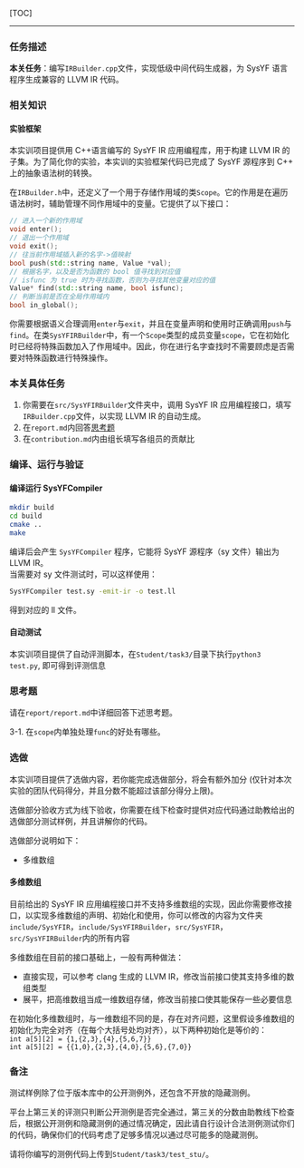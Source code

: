[TOC]

---

### 任务描述
**本关任务**：编写`IRBuilder.cpp`文件，实现低级中间代码生成器，为 SysYF 语言程序生成兼容的 LLVM IR 代码。

### 相关知识
#### 实验框架
本实训项目提供用 C++语言编写的 SysYF IR 应用编程库，用于构建 LLVM IR 的子集。为了简化你的实验，本实训的实验框架代码已完成了 SysYF 源程序到 C++ 上的抽象语法树的转换。

在`IRBuilder.h`中，还定义了一个用于存储作用域的类`Scope`。它的作用是在遍历语法树时，辅助管理不同作用域中的变量。它提供了以下接口：
```cpp
// 进入一个新的作用域
void enter();
// 退出一个作用域
void exit();
// 往当前作用域插入新的名字->值映射
bool push(std::string name, Value *val);
// 根据名字，以及是否为函数的 bool 值寻找到对应值
// isfunc 为 true 时为寻找函数，否则为寻找其他变量对应的值
Value* find(std::string name, bool isfunc);
// 判断当前是否在全局作用域内
bool in_global();
```
你需要根据语义合理调用`enter`与`exit`，并且在变量声明和使用时正确调用`push`与`find`。在类`SysYFIRBuilder`中，有一个`Scope`类型的成员变量`scope`，它在初始化时已经将特殊函数加入了作用域中。因此，你在进行名字查找时不需要顾虑是否需要对特殊函数进行特殊操作。

### 本关具体任务
1. 你需要在`src/SysYFIRBuilder`文件夹中，调用 SysYF IR 应用编程接口，填写`IRBuilder.cpp`文件，以实现 LLVM IR 的自动生成。
2. 在`report.md`内回答[思考题](#思考题)
3. 在`contribution.md`内由组长填写各组员的贡献比

### 编译、运行与验证

#### 编译运行 SysYFCompiler

```sh
mkdir build
cd build
cmake ..
make
```

编译后会产生 `SysYFCompiler` 程序，它能将 SysYF 源程序（sy 文件）输出为 LLVM IR。  
当需要对 sy 文件测试时，可以这样使用：

```sh
SysYFCompiler test.sy -emit-ir -o test.ll
```
得到对应的 ll 文件。

#### 自动测试

本实训项目提供了自动评测脚本，在`Student/task3/`目录下执行`python3 test.py`, 即可得到评测信息

### 思考题
请在`report/report.md`中详细回答下述思考题。

3-1. 在`scope`内单独处理`func`的好处有哪些。


### 选做

本实训项目提供了选做内容，若你能完成选做部分，将会有额外加分 (仅针对本次实验的团队代码得分，并且分数不能超过该部分得分上限)。

选做部分验收方式为线下验收，你需要在线下检查时提供对应代码通过助教给出的选做部分测试样例，并且讲解你的代码。

选做部分说明如下：
   - 多维数组


#### 多维数组

目前给出的 SysYF IR 应用编程接口并不支持多维数组的实现，因此你需要修改接口，以实现多维数组的声明、初始化和使用，你可以修改的内容为文件夹`include/SysYFIR`，`include/SysYFIRBuilder`，`src/SysYFIR`，`src/SysYFIRBuilder`内的所有内容

多维数组在目前的接口基础上，一般有两种做法：  
- 直接实现，可以参考 clang 生成的 LLVM IR，修改当前接口使其支持多维的数组类型
- 展平，把高维数组当成一维数组存储，修改当前接口使其能保存一些必要信息

在初始化多维数组时，与一维数组不同的是，存在对齐问题，这里假设多维数组的初始化为完全对齐（在每个大括号处均对齐），以下两种初始化是等价的：  
`int a[5][2] = {1,{2,3},{4},{5,6,7}}`  
`int a[5][2] = {{1,0},{2,3},{4,0},{5,6},{7,0}}`  

### 备注

测试样例除了位于版本库中的公开测例外，还包含不开放的隐藏测例。

平台上第三关的评测只判断公开测例是否完全通过，第三关的分数由助教线下检查后，根据公开测例和隐藏测例的通过情况确定，因此请自行设计合法测例测试你们的代码，确保你们的代码考虑了足够多情况以通过尽可能多的隐藏测例。

请将你编写的测例代码上传到`Student/task3/test_stu/`。
